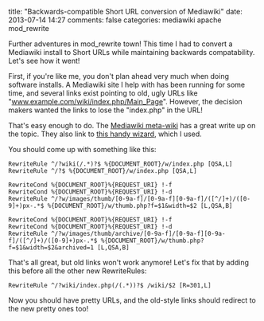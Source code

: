 title: "Backwards-compatible Short URL conversion of Mediawiki"
date: 2013-07-14 14:27
comments: false
categories: mediawiki apache mod_rewrite

Further adventures in mod_rewrite town! This time I had to convert a Mediawiki install to Short URLs while maintaining backwards compatability. Let's see how it went!

<!-- more -->

First, if you're like me, you don't plan ahead very much when doing software installs. A Mediawiki site I help with has been running for some time, and several links exist pointing to old, ugly URLs like "www.example.com/wiki/index.php/Main_Page". However, the decision makers wanted the links to lose the "index.php" in the URL!

That's easy enough to do. The [Mediawiki meta-wiki](https://www.mediawiki.org/wiki/Manual:Short_URL) has a great write up on the topic. They also link to [this handy wizard](http://shorturls.redwerks.org/), which I used.

You should come up with something like this:

    RewriteRule ^/?wiki(/.*)?$ %{DOCUMENT_ROOT}/w/index.php [QSA,L]
	RewriteRule ^/?$ %{DOCUMENT_ROOT}/w/index.php [QSA,L]
	
	RewriteCond %{DOCUMENT_ROOT}%{REQUEST_URI} !-f
	RewriteCond %{DOCUMENT_ROOT}%{REQUEST_URI} !-d
	RewriteRule ^/?w/images/thumb/[0-9a-f]/[0-9a-f][0-9a-f]/([^/]+)/([0-9]+)px-.*$ %{DOCUMENT_ROOT}/w/thumb.php?f=$1&width=$2 [L,QSA,B]

	RewriteCond %{DOCUMENT_ROOT}%{REQUEST_URI} !-f
	RewriteCond %{DOCUMENT_ROOT}%{REQUEST_URI} !-d
	RewriteRule ^/?w/images/thumb/archive/[0-9a-f]/[0-9a-f][0-9a-f]/([^/]+)/([0-9]+)px-.*$ %{DOCUMENT_ROOT}/w/thumb.php?f=$1&width=$2&archived=1 [L,QSA,B]

That's all great, but old links won't work anymore! Let's fix that by adding this before all the other new RewriteRules:

    RewriteRule ^/?wiki/index.php(/(.*))?$ /wiki/$2 [R=301,L]

Now you should have pretty URLs, and the old-style links should redirect to the new pretty ones too!